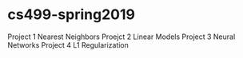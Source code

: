 # cs499-spring2019

Project 1 Nearest Neighbors
Proejct 2 Linear Models
Project 3 Neural Networks
Project 4 L1 Regularization

